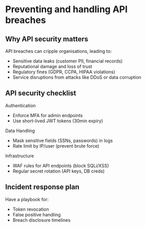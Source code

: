 # Preventing and handling API breaches

## Why API security matters

API breaches can cripple organisations, leading to:

* Sensitive data leaks (customer PII, financial records)
* Reputational damage and loss of trust
* Regulatory fines (GDPR, CCPA, HIPAA violations)
* Service disruptions from attacks like DDoS or data corruption

## API security checklist

Authentication

* Enforce MFA for admin endpoints
* Use short-lived JWT tokens (30min expiry)

Data Handling

* Mask sensitive fields (SSNs, passwords) in logs
* Rate limit by IP/user (prevent brute force)

Infrastructure

* WAF rules for API endpoints (block SQLi/XSS)
* Regular secret rotation (API keys, DB creds)

## Incident response plan

Have a playbook for:

* Token revocation
* False positive handling
* Breach disclosure timelines
